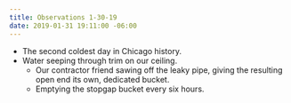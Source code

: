```yaml
---
title: Observations 1-30-19
date: 2019-01-31 19:11:00 -06:00
---
```


- The second coldest day in Chicago history.
- Water seeping through trim on our ceiling.
	- Our contractor friend sawing off the leaky pipe, giving the resulting open end its own, dedicated bucket.
	- Emptying the stopgap bucket every six hours.